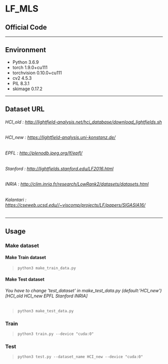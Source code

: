 # LF_MLS

## Official Code

----------------
## Environment
- Python 3.6.9
- torch 1.9.0+cu111
- torchvision 0.10.0+cu111
- cv2 4.5.3
- PIL 8.3.1
- skimage 0.17.2
----------------
## Dataset URL
###### HCI_old : http://lightfield-analysis.net/hci_database/download_lightfields.sh
###### HCI_new : https://lightfield-analysis.uni-konstanz.de/
###### EPFL : http://plenodb.jpeg.org/lf/epfl/
###### Stanford : http://lightfields.stanford.edu/LF2016.html
###### INRIA : http://clim.inria.fr/research/LowRank2/datasets/datasets.html
###### Kalantari : https://cseweb.ucsd.edu//~viscomp/projects/LF/papers/SIGASIA16/

----------------
## Usage

### Make dataset
#### Make Train dataset
> ```
> python3 make_train_data.py 
> ```

#### Make Test dataset
###### You have to change 'test_dataset' in make_test_data.py (default:'HCI_new') [HCI_old HCI_new EPFL Stanford INRIA]
> ```
> python3 make_test_data.py 
> ```

### Train
> ```
> python3 train.py --device "cuda:0"
> ```

### Test
> ```
> python3 test.py --dataset_name HCI_new --device "cuda:0"
> ```

